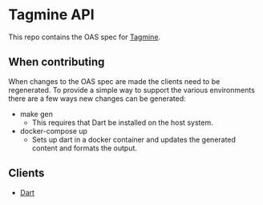 # Tagmine API

This repo contains the OAS spec for [Tagmine](https://api.tagmine.ca).

## When contributing

When changes to the OAS spec are made the clients need to be regenerated. To provide a simple way to support the various
environments there are a few ways new changes can be generated:

- make gen
    - This requires that Dart be installed on the host system.
- docker-compose up
    - Sets up dart in a docker container and updates the generated content and formats the output.

## Clients

- [Dart](clients/dart/README.md)